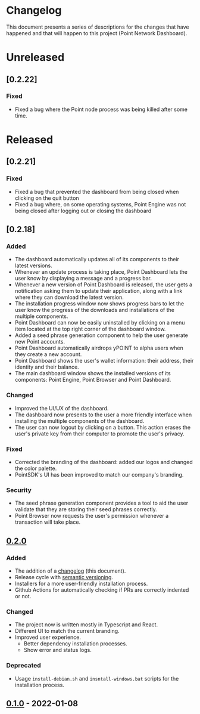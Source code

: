 # Changelog

This document presents a series of descriptions for the changes that
have happened and that will happen to this project (Point Network
Dashboard).

# Unreleased

## [0.2.22]

### Fixed
- Fixed a bug where the Point node process was being killed after some time.

# Released

## [0.2.21]

### Fixed
- Fixed a bug that prevented the dashboard from being closed when clicking on
  the quit button
- Fixed a bug where, on some operating systems, Point Engine was not being closed
  after logging out or closing the dashboard

## [0.2.18]
### Added
- The dashboard automatically updates all of its components to their latest
    versions.
- Whenever an update process is taking place, Point Dashboard lets the user
    know by displaying a message and a progress bar.
- Whenever a new version of Point Dashboard is released, the user gets a
    notification asking them to update their application, along with a link
    where they can download the latest version.
- The installation progress window now shows progress bars to let the user
    know the progress of the downloads and installations of the multiple
    components.
- Point Dashboard can now be easily uninstalled by clicking on a menu item
    located at the top right corner of the dashboard window.
- Added a seed phrase generation component to help the user generate new Point
    accounts.
- Point Dashboard automatically airdrops yPOINT to alpha users when they
    create a new account.
- Point Dashboard shows the user's wallet information: their address, their
    identity and their balance.
- The main dashboard window shows the installed versions of its components:
    Point Engine, Point Browser and Point Dashboard.
### Changed
- Improved the UI/UX of the dashboard.
- The dashboard now presents to the user a more friendly interface when
    installing the multiple components of the dashboard.
- The user can now logout by clicking on a button. This action erases the
    user's private key from their computer to promote the user's privacy.
### Fixed
- Corrected the branding of the dashboard: added our logos and changed the
    color palette.
- PointSDK's UI has been improved to match our company's branding.
### Security
- The seed phrase generation component provides a tool to aid the user
    validate that they are storing their seed phrases correctly.
- Point Browser now requests the user's permission whenever a transaction will
    take place.

## [0.2.0]
### Added
- The addition of a [changelog](https://keepachangelog.com/en/1.0.0/)
  (this document).
- Release cycle with [semantic
  versioning](https://semver.org/spec/v2.0.0.html).
- Installers for a more user-friendly installation process.
- Github Actions for automatically checking if PRs are correctly
  indented or not.
### Changed
- The project now is written mostly in Typescript and React.
- Different UI to match the current branding.
- Improved user experience.
  - Better dependency installation processes.
  - Show error and status logs.
### Deprecated
- Usage `install-debian.sh` and `insntall-windows.bat` scripts for the
  installation process.

## [0.1.0] - 2022-01-08

[0.2.0]: https://github.com/pointnetwork/pointnetwork-dashboard/compare/0.1.0...0.2.0
[0.1.0]: https://github.com/pointnetwork/pointnetwork-dashboard/releases/tag/0.1.0
